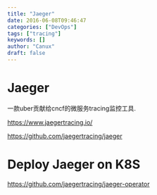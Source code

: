 ```yaml
---
title: "Jaeger"
date: 2016-06-08T09:46:47
categories: ["DevOps"]
tags: ["tracing"]
keywords: []
author: "Canux"
draft: false
---
```


# Jaeger

一款uber贡献给cncf的微服务tracing监控工具.

<https://www.jaegertracing.io/>

<https://github.com/jaegertracing/jaeger>

# Deploy Jaeger on K8S

<https://github.com/jaegertracing/jaeger-operator>